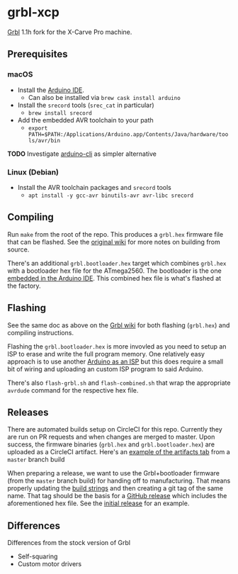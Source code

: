 # grbl-xcp

[Grbl](https://github.com/gnea/grbl) 1.1h fork for the X-Carve Pro machine.

## Prerequisites

### macOS

* Install the [Arduino IDE](https://www.arduino.cc/en/Main/Software).
  - Can also be installed via `brew cask install arduino`
* Install the `srecord` tools (`srec_cat` in particular)
  - `brew install srecord`
* Add the embedded AVR toolchain to your path
  - `export PATH=$PATH:/Applications/Arduino.app/Contents/Java/hardware/tools/avr/bin`

**TODO** Investigate [arduino-cli](https://github.com/arduino/arduino-cli) as simpler alternative

### Linux (Debian)

* Install the AVR toolchain packages and `srecord` tools
  - `apt install -y gcc-avr binutils-avr avr-libc srecord`

## Compiling

Run `make` from the root of the repo. This produces a `grbl.hex` firmware file that can be flashed. See the [original wiki](https://github.com/gnea/grbl/wiki/Compiling-Grbl) for more notes on building from source.

There's an additional `grbl.bootloader.hex` target which combines `grbl.hex` with a bootloader hex file for the ATmega2560. The bootloader is the one [embedded in the Arduino IDE](https://wspublishing.net/avr-c/restoring-arduino-mega-bootloader/). This combined hex file is what's flashed at the factory.

## Flashing

See the same doc as above on the [Grbl wiki](https://github.com/gnea/grbl/wiki/Compiling-Grbl#via-the-arduino-ide-all-platforms-recommended-for-all-users)
for both flashing (`grbl.hex`) and compiling instructions.

Flashing the `grbl.bootloader.hex` is more invovled as you need to setup an ISP to erase and write the full program memory. One relatively easy approach is to use another [Arduino as an ISP](https://www.arduino.cc/en/Tutorial/BuiltInExamples/ArduinoISP) but this does require a small bit of wiring and uploading an custom ISP program to said Arduino.

There's also `flash-grbl.sh` and `flash-combined.sh` that wrap the appropriate `avrdude` command for the respective hex file.

## Releases

There are automated builds setup on CircleCI for this repo. Currently they are run on PR requests and when changes are merged to master. Upon success, the firmware binaries (`grbl.hex` and `grbl.bootloader.hex`) are uploaded as a CircleCI artifact. Here's an [example of the artifacts tab](https://app.circleci.com/pipelines/github/inventables/grbl-xcp/14/workflows/925d508a-5c7a-4c85-98ef-4215e30a4f6f/jobs/15/artifacts) from a `master` branch build

When preparing a release, we want to use the Grbl+bootloader firmware (from the `master` branch build) for handing off to manufacturing. That means properly updating
the [build strings](https://github.com/inventables/grbl-xcp/blob/master/grbl/grbl.h#L26) and then creating a git tag of the same name. That tag should be the basis for a [GitHub release](https://github.com/inventables/grbl-xcp/releases) which includes the aforementioned hex file. See the [initial release](https://github.com/inventables/grbl-xcp/releases/tag/v1.1h-XCP.20200804) for an example.

## Differences

Differences from the stock version of Grbl

* Self-squaring
* Custom motor drivers

